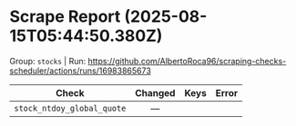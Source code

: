 # Scrape Report (2025-08-15T05:44:50.380Z)

Group: `stocks`  |  Run: https://github.com/AlbertoRoca96/scraping-checks-scheduler/actions/runs/16983865673

| Check | Changed | Keys | Error |
|---|:---:|:--|:--|
| `stock_ntdoy_global_quote` | — |  |  |
